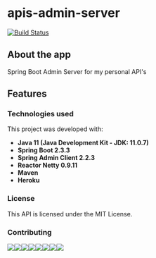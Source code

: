 # apis-admin-server

[![Build Status](https://travis-ci.org/mariazevedo88/apis-admin-server.svg?branch=master)](https://travis-ci.org/mariazevedo88/apis-admin-server)

## About the app
Spring Boot Admin Server for my personal API's

## Features

### Technologies used

This project was developed with:

* **Java 11 (Java Development Kit - JDK: 11.0.7)**
* **Spring Boot 2.3.3**
* **Spring Admin Client 2.2.3**
* **Reactor Netty 0.9.11**
* **Maven**
* **Heroku**

### License

This API is licensed under the MIT License.

### Contributing
[![](https://sourcerer.io/fame/mariazevedo88/mariazevedo88/apis-admin-server/images/0)](https://sourcerer.io/fame/mariazevedo88/mariazevedo88/apis-admin-server/links/0)[![](https://sourcerer.io/fame/mariazevedo88/mariazevedo88/apis-admin-server/images/1)](https://sourcerer.io/fame/mariazevedo88/mariazevedo88/apis-admin-server/links/1)[![](https://sourcerer.io/fame/mariazevedo88/mariazevedo88/apis-admin-server/images/2)](https://sourcerer.io/fame/mariazevedo88/mariazevedo88/apis-admin-server/links/2)[![](https://sourcerer.io/fame/mariazevedo88/mariazevedo88/apis-admin-server/images/3)](https://sourcerer.io/fame/mariazevedo88/mariazevedo88/apis-admin-server/links/3)[![](https://sourcerer.io/fame/mariazevedo88/mariazevedo88/apis-admin-server/images/4)](https://sourcerer.io/fame/mariazevedo88/mariazevedo88/apis-admin-server/links/4)[![](https://sourcerer.io/fame/mariazevedo88/mariazevedo88/apis-admin-server/images/5)](https://sourcerer.io/fame/mariazevedo88/mariazevedo88/apis-admin-server/links/5)[![](https://sourcerer.io/fame/mariazevedo88/mariazevedo88/apis-admin-server/images/6)](https://sourcerer.io/fame/mariazevedo88/mariazevedo88/apis-admin-server/links/6)[![](https://sourcerer.io/fame/mariazevedo88/mariazevedo88/apis-admin-server/images/7)](https://sourcerer.io/fame/mariazevedo88/mariazevedo88/apis-admin-server/links/7)
